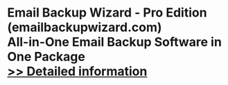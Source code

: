 # Email Backup Wizard - Pro Edition (emailbackupwizard.com)<br />All-in-One Email Backup Software in One Package<br />[>> Detailed information](https://secure.shareit.com/shareit/product.html?productid=300910081&affiliateid=200057808)